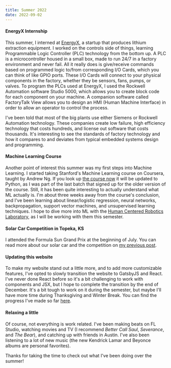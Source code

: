 ```yaml
---
title: Summer 2022
date: 2022-09-02
---
```


#### **EnergyX** Internship

This summer, I interned at [EnergyX](https://energyx.com/), a startup that produces lithium extraction equipment. I worked on the controls side of things, learning Programmable Logic Controller (PLC) technology from the bottom up. A PLC is a microcontroller housed in a small box, made to run 24/7 in a factory environment and never fail. All it really does is give/receive commands based on programmed logic to/from corresponding I/O Cards, which you can think of like GPIO ports. These I/O Cards will connect to your physical components in the factory, whether they be sensors, fans, pumps, or valves. To program the PLCs used at EnergyX, I used the Rockwell Automation software Studio 5000, which allows you to create block code for each component on your machine. A companion software called FactoryTalk View allows you to design an HMI (Human Machine Interface) in order to allow an operator to control the process.

I've been told that most of the big plants use either Siemens or Rockwell Automation technology. These companies create low failure, high efficiency technology that costs hundreds, and license out software that costs thousands. It's interesting to see the standards of factory technology and how it compares to and deviates from typical embedded systems design and programming.

#### **Machine Learning Course**

Another point of interest this summer was my first steps into Machine Learning. I started taking Stanford's Machine Learning course on Coursera, taught by Andrew Ng. If you look up [the course now](https://www.coursera.org/learn/machine-learning) it will be updated to Python, as I was part of the last batch that signed up for the older version of the course. Still, it has been quite interesting to actually understand what ML actually is. I'm about three weeks away from the course's conclusion, and I've been learning about linear/logistic regression, neural networks, backpropagation, support vector machines, and unsupervised learning techniques. I hope to dive more into ML with the [Human Centered Robotics Laboratory](https://sites.utexas.edu/hcrl/), as I will be working with them this semester.

#### **Solar Car Competition in Topeka, KS**

I attended the Formula Sun Grand Prix at the beginning of July. You can read more about our solar car and the competition on [my previous post](https://ishdeshpa.com/the-longhorn-racing-solar-team-2021-22-retrospective/).

#### **Updating this website**

To make my website stand out a little more, and to add more customizable features, I've opted to slowly transition the website to GatsbyJS and React. I've never done React before so it's a bit challenging to work with components and JSX, but I hope to complete the transition by the end of December. It's a bit tough to work on it during the semester, but maybe I'll have more time during Thanksgiving and Winter Break. You can find the progress I've made so far [here](https://github.com/IshDeshpa/ishdeshpa-com).

#### **Relaxing a little**

Of course, not everything is work related. I've been making beats on FL Studio, watching movies and TV (I recommend _Better Call Saul_, _Severance_, and _The Bear_), and catching up with friends in Austin. I've also been listening to a lot of new music (the new Kendrick Lamar and Beyonce albums are personal favorites).

Thanks for taking the time to check out what I've been doing over the summer!
